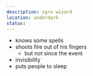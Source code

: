 ```yaml
---
description: ogre wizard
location: underdark
status:
---
```

- knows some spells
- shoots fire out of his fingers
	- but not since the event
- invisibility
- puts people to sleep